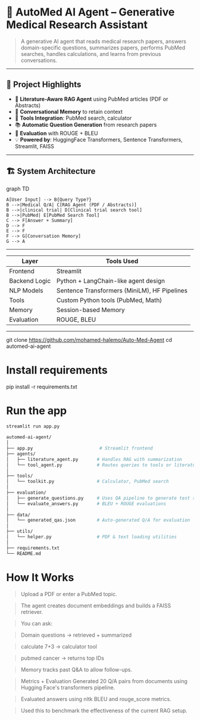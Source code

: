 # 🧠 AutoMed AI Agent – Generative Medical Research Assistant

> A generative AI agent that reads medical research papers, answers domain-specific questions, summarizes papers, performs PubMed searches, handles calculations, and learns from previous conversations.

---

## 📌 Project Highlights

- 🧾 **Literature-Aware RAG Agent** using PubMed articles (PDF or Abstracts)
- 🧠 **Conversational Memory** to retain context
- 🔧 **Tools Integration**: PubMed search, calculator
- 📚 **Automatic Question Generation** from research papers
- 📏 **Evaluation** with ROUGE + BLEU
- 💡 **Powered by**: HuggingFace Transformers, Sentence Transformers, Streamlit, FAISS

---

## 🏗️ System Architecture

graph TD

    A[User Input] --> B{Query Type?}
    B -->|Medical Q/A| C[RAG Agent (PDF / Abstracts)]
    B -->|clinical trial| D[Clinical trial search tool]
    B -->|PubMed| E[PubMed Search Tool]
    C --> F[Answer + Summary]
    D --> F
    E --> F
    F --> G[Conversation Memory]
    G --> A
---


| Layer         | Tools Used                                   |
| ------------- | -------------------------------------------- |
| Frontend      | Streamlit                                    |
| Backend Logic | Python + LangChain-like agent design         |
| NLP Models    | Sentence Transformers (MiniLM), HF Pipelines |
| Tools         | Custom Python tools (PubMed, Math)           |
| Memory        | Session-based Memory                         |
| Evaluation    | ROUGE, BLEU                                  |

---

git clone https://github.com/mohamed-halemo/Auto-Med-Agent
cd automed-ai-agent

# Install requirements
pip install -r requirements.txt

# Run the app
```bash
streamlit run app.py

automed-ai-agent/
│
├── app.py                         # Streamlit frontend
├── agents/
│   ├── literature_agent.py       # Handles RAG with summarization
│   └── tool_agent.py             # Routes queries to tools or literature
│
├── tools/
│   └── toolkit.py                # Calculator, PubMed search
│
├── evaluation/
│   ├── generate_questions.py     # Uses QA pipeline to generate test set
│   └── evaluate_answers.py       # BLEU + ROUGE evaluations
│
├── data/
│   └── generated_qas.json        # Auto-generated Q/A for evaluation
│
├── utils/
│   └── helper.py                 # PDF & text loading utilities
│
├── requirements.txt
└── README.md
```
# How It Works
> Upload a PDF or enter a PubMed topic.

> The agent creates document embeddings and builds a FAISS retriever.

> You can ask:

> Domain questions → retrieved + summarized

> calculate 7+3 → calculator tool

> pubmed cancer → returns top IDs

> Memory tracks past Q&A to allow follow-ups.

> Metrics + Evaluation
> Generated 20 Q/A pairs from documents using Hugging Face's transformers pipeline.

> Evaluated answers using nltk BLEU and rouge_score metrics.

> Used this to benchmark the effectiveness of the current RAG setup.

